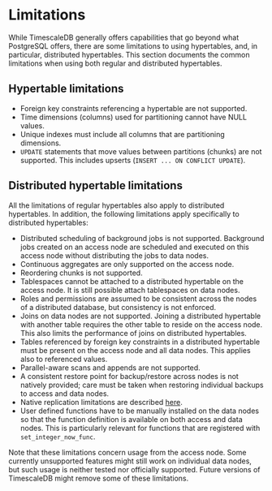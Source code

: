 # Limitations

While TimescaleDB generally offers capabilities that go beyond what
PostgreSQL offers, there are some limitations to using hypertables,
and, in particular, distributed hypertables. This section documents
the common limitations when using both regular and distributed
hypertables.

## Hypertable limitations

- Foreign key constraints referencing a hypertable are not supported.
- Time dimensions (columns) used for partitioning cannot have NULL
  values.
- Unique indexes must include all columns that are partitioning
  dimensions.
- `UPDATE` statements that move values between partitions (chunks) are
  not supported. This includes upserts (`INSERT ... ON CONFLICT
  UPDATE`).

## Distributed hypertable limitations

All the limitations of regular hypertables also apply to distributed
hypertables. In addition, the following limitations apply specifically
to distributed hypertables:

- Distributed scheduling of background jobs is not supported. Background jobs
  created on an access node are scheduled and executed on this access node
  without distributing the jobs to data nodes.
- Continuous aggregates are only supported on the access node.
- Reordering chunks is not supported.
- Tablespaces cannot be attached to a distributed hypertable on the
  access node. It is still possible attach tablespaces on data nodes.
- Roles and permissions are assumed to be consistent across the nodes
  of a distributed database, but consistency is not enforced.
- Joins on data nodes are not supported. Joining a distributed
  hypertable with another table requires the other table to reside on
  the access node. This also limits the performance of joins on
  distributed hypertables.
- Tables referenced by foreign key constraints in a distributed
  hypertable must be present on the access node and all data
  nodes. This applies also to referenced values.
- Parallel-aware scans and appends are not supported.
- A consistent restore point for backup/restore across nodes is not
  natively provided; care must be taken when restoring individual
  backups to access and data nodes.
- Native replication limitations are described [here][native-replication].
- User defined functions have to be manually installed on the data nodes
  so that the function definition is available on both access and data
  nodes. This is particularly relevant for functions that are
  registered with `set_integer_now_func`.

Note that these limitations concern usage from the access node. Some
currently unsupported features might still work on individual data nodes, 
but such usage is neither tested nor officially supported. Future versions
of TimescaleDB might remove some of these limitations.

[native-replication]: /how-to-guides/hypertables/distributed-hypertables/#native-replication-in-distributed-hypertables
